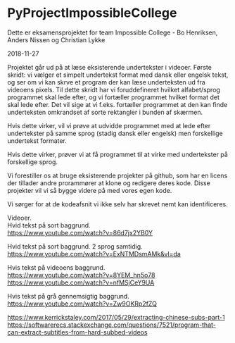 # PyProjectImpossibleCollege
Dette er eksamensprojektet for team Impossible College - Bo Henriksen, Anders Nissen og Christian Lykke

2018-11-27

Projektet går ud på at læse eksisterende undertekster i videoer.
Første skridt: vi vælger et simpelt undertekst format med dansk eller engelsk tekst, og ser om vi kan skrve et program der kan læse underteksten ud fra videoens pixels.
Til dette skridt har vi foruddefineret hvilket alfabet/sprog programmet skal lede efter, og vi fortæller programmet hvilket format det skal lede efter. Det vil sige at vi f.eks. fortæller programmet at den kan finde underteksten omkrandset af sorte rektangler i bunden af skærmen.

Hvis dette virker, vil vi prøve at udvidde programmet med at lede efter undertekster på samme sprog (stadig dansk eller engelsk) men forskellige undertekst formater.

Hvis dette virker, prøver vi at få programmet til at virke med undertekster på forskellige sprog.

Vi forestiller os at bruge eksisterende projekter på github, som har en licens der tillader andre prorammører at klone og redigere deres kode. Disse projekter vil vi så bygge videre på med vores egen kode.

Vi sørger for at de kodeafsnit vi ikke selv har skrevet nemt kan identificeres.

Videoer.  
Hvid tekst på sort baggrund.  
https://www.youtube.com/watch?v=86d7jx2YB0Y  

Hvid tekst på sort baggrund. 2 sprog samtidig.  
https://www.youtube.com/watch?v=ExNTMDsmAMk&vl=da  

Hvis tekst på videoens baggrund.  
https://www.youtube.com/watch?v=8YEM_hn5o78  
https://www.youtube.com/watch?v=nfMSjCeY9UA  

Hvis tekst på grå gennemsigtig baggrund.  
https://www.youtube.com/watch?v=Zw9OKRp2fZQ  

https://www.kerrickstaley.com/2017/05/29/extracting-chinese-subs-part-1  
https://softwarerecs.stackexchange.com/questions/7521/program-that-can-extract-subtitles-from-hard-subbed-videos  

